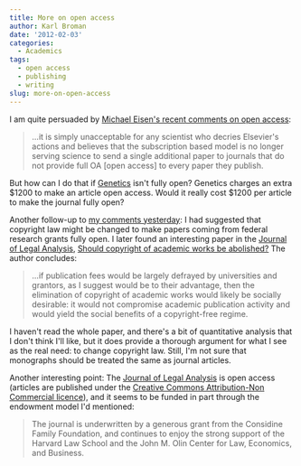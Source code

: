 ```yaml
---
title: More on open access
author: Karl Broman
date: '2012-02-03'
categories:
  - Academics
tags:
  - open access
  - publishing
  - writing
slug: more-on-open-access
---
```


I am quite persuaded by [Michael Eisen's recent comments on open access](http://www.michaeleisen.org/blog/?p=890):

> ...it is simply unacceptable for any scientist who decries Elsevier's actions and believes that the subscription based model is no longer serving science to send a single additional paper to journals that do not provide full OA [open access] to every paper they publish.

But how can I do that if [Genetics](http://www.genetics.org) isn't fully open?  Genetics charges an extra \$1200 to make an article open access.  Would it really cost \$1200 per article to make the journal fully open?
<!-- more -->

Another follow-up to [my comments yesterday](https://kbroman.org/blog/2012/02/02/paying-for-scholarly-publications/): I had suggested that copyright law might be changed to make papers coming from federal research grants fully open.  I later found an interesting paper in the [Journal of Legal Analysis](https://jla.oxfordjournals.org), [Should copyright of academic works be abolished?](https://jla.oxfordjournals.org/content/2/1/301.abstract)  The author concludes:

> ...if publication fees would be largely defrayed by universities and grantors, as I suggest would be to their advantage, then the elimination of copyright of academic works would likely be socially desirable: it would not compromise academic publication activity and would yield the social benefits of a copyright-free regime.

I haven't read the whole paper, and there's a bit of quantitative analysis that I don't think I'll like, but it does provide a thorough argument for what I see as the real need: to change copyright law.  Still, I'm not sure that monographs should be treated the same as journal articles.

Another interesting point: The [Journal of Legal Analysis](https://jla.oxfordjournals.org) is open access (articles are published under the [Creative Commons Attribution-Non Commercial licence](https://creativecommons.org/licenses/by-nc/3.0/)), and it seems to be funded in part through the endowment model I'd mentioned:

> The journal is underwritten by a generous grant from the Considine Family Foundation, and continues to enjoy the strong support of the Harvard Law School and the John M. Olin Center for Law, Economics, and Business.
